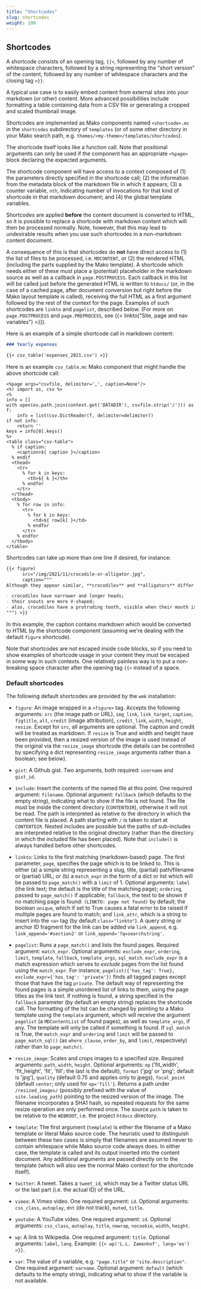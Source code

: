 ```yaml
---
title: "Shortcodes"
slug: shortcodes
weight: 100
---
```



## Shortcodes

A shortcode consists of an opening tag, `{{<`, followed by any number of
whitespace characters, followed by a string representing the "short version" of
the content, followed by any number of whitespace characters and the closing tag
`>}}`.

A typical use case is to easily embed content from external sites into your
markdown (or other) content. More advanced possibilities include formatting a
table containing data from a CSV file or generating a cropped and scaled
thumbnail image.

Shortcodes are implemented as Mako components named `<shortcode>.mc` in the
`shortcodes` subdirectory of `templates` (or of some other directory in your
Mako search path, e.g. `themes/<my-theme>/templates/shortcodes`).

The shortcode itself looks like a function call. Note that positional
arguments can only be used if the component has an appropriate `<%page>`
block declaring the expected arguments.

The shortcode component will have access to a context composed of (1) the
parameters directly specified in the shortcode call; (2) the information from
the metadata block of the markdown file in which it appears; (3) a counter
variable, `nth`, indicating number of invocations for that kind of shortcode in
that markdown document; and (4) the global template variables.

Shortcodes are applied **before** the content document is converted to HTML, so
it is possible to replace a shortcode with markdown content which will then be
processed normally. Note, however, that this may lead to undesirable results
when you use such shortcodes in a non-markdown content document.

A consequence of this is that shortcodes do **not** have direct access to (1)
the list of files to be processed, i.e. `MDCONTENT`, or (2) the rendered HTML
(including the parts supplied by the Mako template). A shortcode which needs
either of these must place a (potential) placeholder in the markdown source as
well as a callback in `page.POSTPROCESS`. Each callback in this list will be
called just before the generated HTML is written to `htdocs/` (or, in the case
of a cached page, after document conversion but right before the Mako layout
template is called), receiving the full HTML as a first argument followed by the
rest of the context for the page.  Examples of such shortcodes are `linkto` and
`pagelist`, described below.  (For more on `page.POSTPROCESS` and
`page.PREPROCESS`, see {{< linkto("Site, page and nav variables") >}}).

Here is an example of a simple shortcode call in markdown content:

```markdown
### Yearly expenses

{{< csv_table('expenses_2021.csv') >}}
```

Here is an example `csv_table.mc` Mako component that might handle the above
shortcode call:

```mako
<%page args="csvfile, delimiter=',', caption=None"/>
<%! import os, csv %>
<%
info = []
with open(os.path.join(context.get('DATADIR'), csvfile.strip('/'))) as f:
    info = list(csv.DictReader(f, delimiter=delimiter))
if not info:
    return ''
keys = info[0].keys()
%>
<table class="csv-table">
  % if caption:
    <caption>${ caption }</caption>
  % endif
  <thead>
    <tr>
      % for k in keys:
        <th>${ k }</th>
      % endfor
    </tr>
  </thead>
  <tbody>
    % for row in info:
      <tr>
        % for k in keys:
          <td>${ row[k] }</td>
        % endfor
      </tr>
    % endfor
  </tbody>
</table>
```

Shortcodes can take up more than one line if desired, for instance:

```markdown
{{< figure(
      src="/img/2021/11/crocodile-or-alligator.jpg",
      caption="""
Although they appear similar, **crocodiles** and **alligators** differ in easy-to-spot ways:

- crocodiles have narrower and longer heads;
- their snouts are more V-shaped;
- also, crocodiles have a protruding tooth, visible when their mouth is closed.
""") >}}
```

In this example, the caption contains markdown which would be converted to HTML
by the shortcode component (assuming we're dealing with the default `figure`
shortcode).

Note that shortcodes are not escaped inside code blocks, so if you need to show
examples of shortcode usage in your content they must be escaped in some way in
such contexts.  One relatively painless way is to put a non-breaking space
character after the opening tag `{{<` instead of a space.

### Default shortcodes

The following default shortcodes are provided by the `wmk` installation:

- `figure`: An image wrapped in a `<figure>` tag. Accepts the following
  arguments: `src` (the image path or URL), `img_link`, `link_target`,
  `caption`, `figtitle`, `alt`, `credit` (image attribution), `credit_link`,
  `width`, `height`, `resize`.  Except for `src`, all arguments are optional.
  The caption and credit will be treated as markdown. If `resize` is True and
  width and height have been provided, then a resized version of the image is
  used instead of the original via the `resize_image` shortcode (the details can
  be controlled by specifying a dict representing `resize_image` arguments
  rather than a boolean; see below).

- `gist`: A Github gist. Two arguments, both required: `username` and `gist_id`.

- `include`: Insert the contents of the named file at this point.
  One required argument: `filename`. Optional argument: `fallback` (which
  defaults to the empty string), indicating what to show if the file is not
  found. The file must be inside the content directory (`CONTENTDIR`), otherwise
  it will not be read. The path is interpreted as relative to the directory in
  which the content file is placed. A path starting with `/` is taken to start
  at `CONTENTDIR`.  Nested includes are possible but the paths of sub-includes
  are interpreted relative to the original directory (rather than the directory
  in which the included file has been placed). Note that `include()` is always
  handled before other shortcodes.

- `linkto`: Links to the first matching (markdown-based) page. The first
  parameter, `page`, specifies the page which is to be linked to. This is either
  (a) a simple string representing a slug, title, (partial) path/filename or
  (partial) URL; or (b) a `match_expr` in the form of a dict or list which will
  be passed to `page_match()` with a `limit` of 1. Optional arguments: `label`
  (the link text; the default is the title of the matching page); `ordering`,
  passed to `page_match()` if applicable; `fallback`, the text to be shown if
  no matching page is found: `(LINKTO: page not found)` by default; the
  boolean `unique`, which if set to True causes a fatal error to be raised if
  multiple pages are found to match; and `link_attr`, which is a string to
  insert into the `<a>` tag (by default `class="linkto"`). A query string or
  anchor ID fragment for the link can be added via `link_append`, e.g.
  `link_append='#section2'` or `link_append='?q=searchstring'`.

- `pagelist`: Runs a `page_match()` and lists the found pages. Required argument:
  `match_expr`. Optional arguments: `exclude_expr`, `ordering`, `limit`,
  `template`, `fallback`, `template_args`, `sql_match`. `exclude_expr` is a
  match expression which serves to *exclude* pages from the list found using the
  `match_expr`.  For instance, `pagelist({'has_tag': True},
  exclude_expr={'has_tag': 'private'})` finds all tagged pages except those that
  have the tag `private`.  The default way of representing the found pages is a
  simple unordered list of links to them, using the page titles as the link
  text. If nothing is found, a string specified in the `fallback` parameter (by
  default an empty string) replaces the shortcode call. The formatting of the
  list can be changed by pointing to a Mako template using the `template`
  argument, which will receive the argument `pagelist` (a `MDContentList` of
  found pages), as well as `template_args`, if any. The template will only be
  called if something is found. If `sql_match` is True, the `match_expr` and
  `ordering` and `limit` will be passed to `page_match_sql()` (as
  `where_clause`, `order_by`, and `limit`, respectively) rather than to
  `page_match()`.

- `resize_image`: Scales and crops images to a specified size. Required
  arguments: `path`, `width`, `height`. Optional arguments: `op` ('fit_width',
  'fit_height', 'fit', 'fill'; the last is the default), `format` ('jpg' or
  'png'; default is 'jpg'), `quality` (default 0.75 and applies only to jpegs),
  `focal_point` (default `center`; only used for `op='fill'`).
  Returns a path under `/resized_images/` (possibly prefixed with the value of
  `site.leading_path`) pointing to the resized version of the image.  The
  filename incorporates a SHA1 hash, so repeated requests for the same
  resize operation are only performed once.  The source `path` is taken to be
  relative to the `WEBROOT`, i.e. the project `htdocs` directory.

- `template`: The first argument (`template`) is either the filename of a Mako
  template or literal Mako source code. The heuristic used to distinguish
  between these two cases is simply that filenames are assumed never to contain
  whitespace while Mako source code always does. In either case, the template
  is called and its output inserted into the content document. Any additional
  arguments are passed directly on to the template (which will also see the
  normal Mako context for the shortcode itself).

- `twitter`: A tweet. Takes a `tweet_id`, which may be a Twitter status URL or
  the last part (i.e. the actual ID) of the URL.

- `vimeo`: A Vimeo video. One required argument: `id`. Optional arguments:
  `css_class`, `autoplay`, `dnt` (do not track), `muted`, `title`.

- `youtube`: A YouTube video. One required argument: `id`. Optional arguments:
  `css_class`, `autoplay`, `title`, `nowrap`, `nocookie`, `width`, `height`.

- `wp`: A link to Wikipedia. One required argument: `title`. Optional arguments:
  `label`, `lang`. Example: `{{< wp('L.L. Zamenhof', lang='eo') >}}`.

- `var`: The value of a variable, e.g. `"page.title"` or `"site.description"`.
  One required argument: `varname`. Optional argument: `default` (which defaults
  to the empty string), indicating what to show if the variable is not available.

